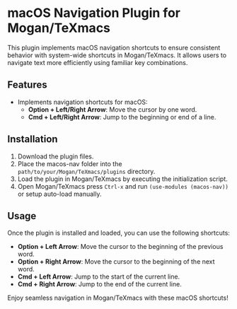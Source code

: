 # macOS Navigation Plugin for Mogan/TeXmacs

This plugin implements macOS navigation shortcuts to ensure consistent behavior with system-wide shortcuts in Mogan/TeXmacs. It allows users to navigate text more efficiently using familiar key combinations.

## Features

- Implements navigation shortcuts for macOS:
  - **Option + Left/Right Arrow**: Move the cursor by one word.
  - **Cmd + Left/Right Arrow**: Jump to the beginning or end of a line.

## Installation

1. Download the plugin files.
2. Place the macos-nav folder into the `path/to/your/Mogan/TeXmacs/plugins` directory.
3. Load the plugin in Mogan/TeXmacs by executing the initialization script.
4. Open Mogan/TeXmacs press `Ctrl-x` and run `(use-modules (macos-nav))` or setup auto-load manually.

## Usage

Once the plugin is installed and loaded, you can use the following shortcuts:

- **Option + Left Arrow**: Move the cursor to the beginning of the previous word.
- **Option + Right Arrow**: Move the cursor to the beginning of the next word.
- **Cmd + Left Arrow**: Jump to the start of the current line.
- **Cmd + Right Arrow**: Jump to the end of the current line.

Enjoy seamless navigation in Mogan/TeXmacs with these macOS shortcuts!
